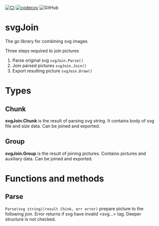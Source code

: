[![CI](https://github.com/nikk-gr/svgJoin/actions/workflows/ci.yml/badge.svg?branch=master)](https://github.com/nikk-gr/svgJoin/actions/workflows/ci.yml)
[![codecov](https://codecov.io/gh/nikk-gr/svgJoin/branch/master/graph/badge.svg?token=YD7Y2EIBZJ)](https://codecov.io/gh/nikk-gr/svgJoin)
![GitHub](https://img.shields.io/github/license/nikk-gr/svgJoin)
# svgJoin
The go library for combining svg images

Three steps required to join pictures
1. Parse original svg `svgJoin.Parse()`
2. Join parsed pictures `svgJoin.Join()`
3. Export resulting picture `svgJoin.Draw()`

# Types
## Chunk
**svgJoin.Chunk** is the result of parsing svg string. It contains body of svg file and size data. Can be joined and exported.
## Group
**svgJoin.Group** is the result of joining pictures. Contains pictures and auxiliary data. Can be joined and exported.

# Functions and methods
## Parse
`Parse(svg string)(result Chink, err error)` prepare picture to the following join. Error returns if svg have invalid <svg…> tag. Deeper structure is not checked.

